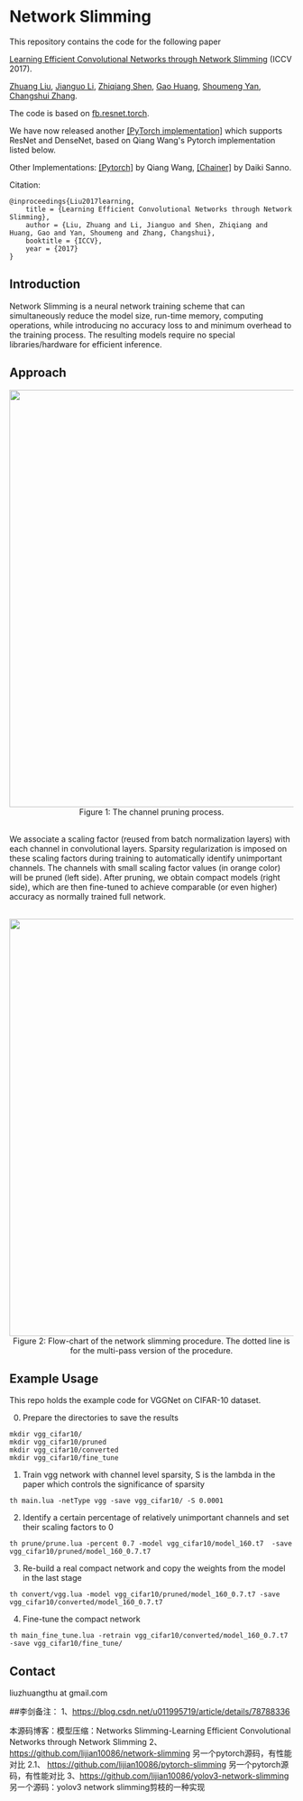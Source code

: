 # Network Slimming

This repository contains the code for the following paper 

[Learning Efficient Convolutional Networks through Network Slimming](http://openaccess.thecvf.com/content_ICCV_2017/papers/Liu_Learning_Efficient_Convolutional_ICCV_2017_paper.pdf) (ICCV 2017).

[Zhuang Liu](https://liuzhuang13.github.io/), [Jianguo Li](https://sites.google.com/site/leeplus/), [Zhiqiang Shen](http://zhiqiangshen.com), [Gao Huang](http://www.cs.cornell.edu/~gaohuang/), [Shoumeng Yan](https://scholar.google.com/citations?user=f0BtDUQAAAAJ&hl=en), [Changshui Zhang](http://bigeye.au.tsinghua.edu.cn/english/Introduction.html).

The code is based on [fb.resnet.torch](https://github.com/facebook/fb.resnet.torch).

We have now released another [[PyTorch implementation]](https://github.com/Eric-mingjie/network-slimming) which supports ResNet and DenseNet, based on Qiang Wang's Pytorch implementation listed below.

Other Implementations:
[[Pytorch]](https://github.com/foolwood/pytorch-slimming) by Qiang Wang, [[Chainer]](https://github.com/dsanno/chainer-slimming) by Daiki Sanno.


Citation:

	@inproceedings{Liu2017learning,
		title = {Learning Efficient Convolutional Networks through Network Slimming},
		author = {Liu, Zhuang and Li, Jianguo and Shen, Zhiqiang and Huang, Gao and Yan, Shoumeng and Zhang, Changshui},
		booktitle = {ICCV},
		year = {2017}
	}

## Introduction


Network Slimming is a neural network training scheme that can simultaneously reduce the model size, run-time memory, computing operations, while introducing no accuracy loss to and minimum overhead to the training process. The resulting models require no special libraries/hardware for efficient inference.



## Approach
<div align=center>
<img src="https://user-images.githubusercontent.com/8370623/29604272-d56a73f4-879b-11e7-80ea-0702de6bd584.jpg" width="740">
</div>

<div align=center>
Figure 1:
 The channel pruning process.
</div> 


<br>

We associate a scaling factor (reused from batch normalization layers) with each channel in convolutional layers. Sparsity
regularization is imposed on these scaling factors during training to automatically identify unimportant channels. The channels with small
scaling factor values (in orange color) will be pruned (left side). After pruning, we obtain compact models (right side), which are then
fine-tuned to achieve comparable (or even higher) accuracy as normally trained full network.

<br>


<div align=center>
<img src="https://user-images.githubusercontent.com/8370623/29604357-18f3ce18-879c-11e7-9204-8ee86f5e7245.jpg" width="740">
</div>

<div align=center>
Figure 2: Flow-chart of the network slimming procedure. The dotted line is for the multi-pass version of the procedure.
</div> 


## Example Usage
  
This repo holds the example code for VGGNet on CIFAR-10 dataset. 

0. Prepare the directories to save the results

```
mkdir vgg_cifar10/
mkdir vgg_cifar10/pruned
mkdir vgg_cifar10/converted
mkdir vgg_cifar10/fine_tune
```
1. Train vgg network with channel level sparsity, S is the lambda in the paper which controls the significance of sparsity

```
th main.lua -netType vgg -save vgg_cifar10/ -S 0.0001
```
 2. Identify a certain percentage of relatively unimportant channels and set their scaling factors to 0

```
th prune/prune.lua -percent 0.7 -model vgg_cifar10/model_160.t7  -save vgg_cifar10/pruned/model_160_0.7.t7
```
 3. Re-build a real compact network and copy the weights from the model in the last stage

```
th convert/vgg.lua -model vgg_cifar10/pruned/model_160_0.7.t7 -save vgg_cifar10/converted/model_160_0.7.t7
```
 4. Fine-tune the compact network
 
```
th main_fine_tune.lua -retrain vgg_cifar10/converted/model_160_0.7.t7 -save vgg_cifar10/fine_tune/
```

## Contact
liuzhuangthu at gmail.com

##李剑备注：
1、https://blog.csdn.net/u011995719/article/details/78788336 

本源码博客：模型压缩：Networks Slimming-Learning Efficient Convolutional Networks through Network Slimming
2、https://github.com/lijian10086/network-slimming
另一个pytorch源码，有性能对比
2.1、 https://github.com/lijian10086/pytorch-slimming
另一个pytorch源码，有性能对比
3、https://github.com/lijian10086/yolov3-network-slimming
另一个源码：yolov3 network slimming剪枝的一种实现


